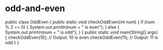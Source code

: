 # odd-and-even
public class OddEven {
  public static void checkOddEven(int num) {
    if (num % 2 == 0) {
      System.out.println(num + " is even");
    } else {
      System.out.println(num + " is odd");
    }
  }
  public static void main(String[] args) {
    checkOddEven(10); // Output: 10 is even
    checkOddEven(11); // Output: 11 is odd
  }
}
